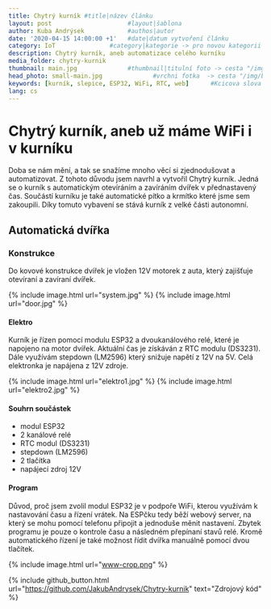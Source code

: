 ```yaml
---
title: Chytrý kurník #title|název článku   
layout: post                     #layout|šablona
author: Kuba Andrýsek            #authos|autor
date: '2020-04-15 14:00:00 +1'   #date|datum vytvoření článku
category: IoT               #category|kategorie -> pro novou kategorii je potřeba vytvořit stránku v "categories"
description: Chytrý kurník, aneb automatizace celého kurníku              #Header|nadpis
media_folder: chytry-kurnik
thumbnail: main.jpg              #thumbnail|titulní foto -> cesta "/img/blog/**nazev-clanku/Kolo.png**"
head_photo: small-main.jpg              #vrchni fotka  -> cesta "/img/blog/**nazev-clanku/Kolo.png**"
keywords: [kurník, slepice, ESP32, WiFi, RTC, web]		#Kcicova slova
lang: cs
---
```


# Chytrý kurník, aneb už máme WiFi i v kurníku

Doba se nám mění, a tak se snažíme mnoho věcí si zjednodušovat a automatizovat. 
Z tohoto důvodu jsem navrhl a vytvořil Chytrý kurník.
Jedná se o kurník s automatickým otevíráním a zavíráním dvířek v přednastavený čas.
Součástí kurníku je také automatické pítko a krmítko které jsme sem zakoupili. 
Díky tomuto vybavení se stává kurník z velké části autonomní.

## Automatická dvířka

### Konstrukce
Do kovové konstrukce dvířek je vložen 12V motorek z auta, který zajišťuje otevíraní a zavíraní dvířek.

{% include image.html
url="system.jpg"
%}
{% include image.html
url="door.jpg"
%}

#### Elektro
Kurník je řízen pomocí modulu ESP32 a dvoukanálového relé, které je napojeno na motor dvířek. Aktuální čas je získáván z RTC modulu (DS3231). Dále využívám stepdown (LM2596) který snižuje napětí z 12V na 5V. Celá elektronka je napájena z 12V zdroje.

{% include image.html
url="elektro1.jpg"
%}
{% include image.html
url="elektro2.jpg"
%}

#### Souhrn součástek
- modul ESP32
- 2 kanálové relé
- RTC modul (DS3231)
- stepdown (LM2596)
- 2 tlačítka
- napájecí zdroj 12V

#### Program
Důvod, proč jsem zvolil modul ESP32 je v podpoře WiFi, kterou využívám k nastavování času a řízení vrátek. Na ESPčku tedy běží webový server, na který se mohu pomocí telefonu připojit a jednoduše měnit nastavení. Zbytek programu je pouze o kontrole času a následném přepínaní stavů relé. Kromě automatického řízení je také možnost řídit dvířka manuálně pomocí dvou tlačítek.


{% include image.html
url="www-crop.png"
%}

{% include github_button.html 
url="https://github.com/JakubAndrysek/Chytry-kurnik" 
text="Zdrojový kód"
%}

